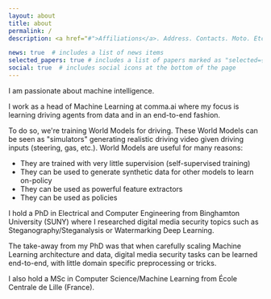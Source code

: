 ```yaml
---
layout: about
title: about
permalink: /
description: <a href="#">Affiliations</a>. Address. Contacts. Moto. Etc.

news: true  # includes a list of news items
selected_papers: true # includes a list of papers marked as "selected={true}"
social: true  # includes social icons at the bottom of the page
---
```


I am passionate about machine intelligence. 

I work as a head of Machine Learning at comma.ai where my focus is learning driving agents from data and in an end-to-end fashion.

To do so, we're training World Models for driving. These World Models can be seen as "simulators" generating realistic driving video given driving inputs (steering, gas, etc.). World Models are useful for many reasons:
- They are trained with very little supervision (self-supervised training)
- They can be used to generate synthetic data for other models to learn on-policy
- They can be used as powerful feature extractors 
- They can be used as policies 

I hold a PhD in Electrical and Computer Engineering from Binghamton University (SUNY) where I researched digital media security topics such as Steganography/Steganalysis or Watermarking Deep Learning. 

The take-away from my PhD was that when carefully scaling Machine Learning architecture and data, digital media security tasks can be learned end-to-end, with little domain specific preprocessing or tricks.

I also hold a MSc in Computer Science/Machine Learning from École Centrale de Lille (France).
